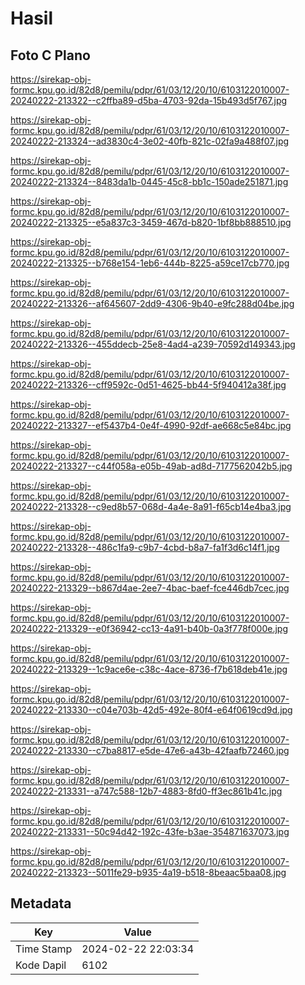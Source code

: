 # Hasil

## Foto C Plano

https://sirekap-obj-formc.kpu.go.id/82d8/pemilu/pdpr/61/03/12/20/10/6103122010007-20240222-213322--c2ffba89-d5ba-4703-92da-15b493d5f767.jpg

https://sirekap-obj-formc.kpu.go.id/82d8/pemilu/pdpr/61/03/12/20/10/6103122010007-20240222-213324--ad3830c4-3e02-40fb-821c-02fa9a488f07.jpg

https://sirekap-obj-formc.kpu.go.id/82d8/pemilu/pdpr/61/03/12/20/10/6103122010007-20240222-213324--8483da1b-0445-45c8-bb1c-150ade251871.jpg

https://sirekap-obj-formc.kpu.go.id/82d8/pemilu/pdpr/61/03/12/20/10/6103122010007-20240222-213325--e5a837c3-3459-467d-b820-1bf8bb888510.jpg

https://sirekap-obj-formc.kpu.go.id/82d8/pemilu/pdpr/61/03/12/20/10/6103122010007-20240222-213325--b768e154-1eb6-444b-8225-a59ce17cb770.jpg

https://sirekap-obj-formc.kpu.go.id/82d8/pemilu/pdpr/61/03/12/20/10/6103122010007-20240222-213326--af645607-2dd9-4306-9b40-e9fc288d04be.jpg

https://sirekap-obj-formc.kpu.go.id/82d8/pemilu/pdpr/61/03/12/20/10/6103122010007-20240222-213326--455ddecb-25e8-4ad4-a239-70592d149343.jpg

https://sirekap-obj-formc.kpu.go.id/82d8/pemilu/pdpr/61/03/12/20/10/6103122010007-20240222-213326--cff9592c-0d51-4625-bb44-5f940412a38f.jpg

https://sirekap-obj-formc.kpu.go.id/82d8/pemilu/pdpr/61/03/12/20/10/6103122010007-20240222-213327--ef5437b4-0e4f-4990-92df-ae668c5e84bc.jpg

https://sirekap-obj-formc.kpu.go.id/82d8/pemilu/pdpr/61/03/12/20/10/6103122010007-20240222-213327--c44f058a-e05b-49ab-ad8d-7177562042b5.jpg

https://sirekap-obj-formc.kpu.go.id/82d8/pemilu/pdpr/61/03/12/20/10/6103122010007-20240222-213328--c9ed8b57-068d-4a4e-8a91-f65cb14e4ba3.jpg

https://sirekap-obj-formc.kpu.go.id/82d8/pemilu/pdpr/61/03/12/20/10/6103122010007-20240222-213328--486c1fa9-c9b7-4cbd-b8a7-fa1f3d6c14f1.jpg

https://sirekap-obj-formc.kpu.go.id/82d8/pemilu/pdpr/61/03/12/20/10/6103122010007-20240222-213329--b867d4ae-2ee7-4bac-baef-fce446db7cec.jpg

https://sirekap-obj-formc.kpu.go.id/82d8/pemilu/pdpr/61/03/12/20/10/6103122010007-20240222-213329--e0f36942-cc13-4a91-b40b-0a3f778f000e.jpg

https://sirekap-obj-formc.kpu.go.id/82d8/pemilu/pdpr/61/03/12/20/10/6103122010007-20240222-213329--1c9ace6e-c38c-4ace-8736-f7b618deb41e.jpg

https://sirekap-obj-formc.kpu.go.id/82d8/pemilu/pdpr/61/03/12/20/10/6103122010007-20240222-213330--c04e703b-42d5-492e-80f4-e64f0619cd9d.jpg

https://sirekap-obj-formc.kpu.go.id/82d8/pemilu/pdpr/61/03/12/20/10/6103122010007-20240222-213330--c7ba8817-e5de-47e6-a43b-42faafb72460.jpg

https://sirekap-obj-formc.kpu.go.id/82d8/pemilu/pdpr/61/03/12/20/10/6103122010007-20240222-213331--a747c588-12b7-4883-8fd0-ff3ec861b41c.jpg

https://sirekap-obj-formc.kpu.go.id/82d8/pemilu/pdpr/61/03/12/20/10/6103122010007-20240222-213331--50c94d42-192c-43fe-b3ae-354871637073.jpg

https://sirekap-obj-formc.kpu.go.id/82d8/pemilu/pdpr/61/03/12/20/10/6103122010007-20240222-213323--5011fe29-b935-4a19-b518-8beaac5baa08.jpg


## Metadata

| Key        | Value               |
| ---------- | ------------------- |
| Time Stamp | 2024-02-22 22:03:34 |
| Kode Dapil | 6102                |



